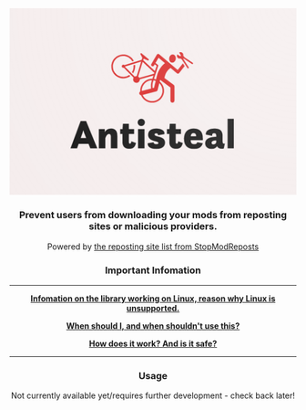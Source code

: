 <div align="center">

![img.png](logo.png)

### Prevent users from downloading your mods from reposting sites or malicious providers.

Powered by [the reposting site list from StopModReposts](https://github.com/StopModReposts/Illegal-Mod-Sites/wiki/API-access-and-formats)

### Important Infomation

<hr>

[**Infomation on the library working on Linux, reason why Linux is unsupported.**](/info/LINUX.md)

[**When should I, and when shouldn't use this?**](/info/SIU.md)

[**How does it work? And is it safe?**](/info/OHN.md)

<hr>

### Usage

Not currently available yet/requires further development - check back later!

</div>